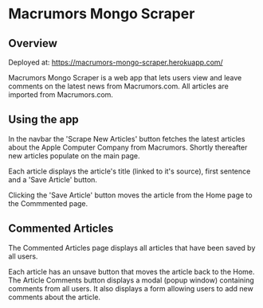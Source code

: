 # Macrumors Mongo Scraper

## Overview

Deployed at:  https://macrumors-mongo-scraper.herokuapp.com/

Macrumors Mongo Scraper is a web app that lets users view and leave comments on the latest news from Macrumors.com.  All articles are imported from Macrumors.com.

## Using the app

In the navbar the 'Scrape New Articles' button fetches the latest articles about the Apple Computer Company from Macrumors.  Shortly thereafter new articles populate on the main page.

Each article displays the article's title (linked to it's source), first sentence and a 'Save Article' button.

Clicking the 'Save Article' button moves the article from the Home page to the Commmented page.

## Commented Articles

The Commented Articles page displays all articles that have been saved by all users.

Each article has an unsave button that moves the article back to the Home.  The Article Comments button displays a modal (popup window) containing comments from all users.  It also displays a form allowing users to add new comments about the article.